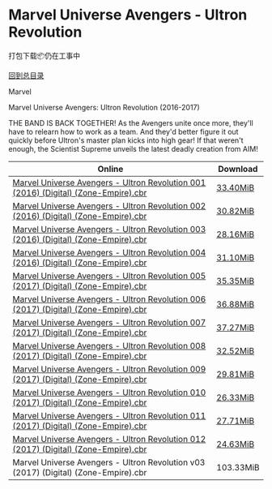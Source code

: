 # Marvel Universe Avengers - Ultron Revolution

打包下载📦仍在工事中

[回到总目录](/Catalogs.md)

Marvel

Marvel Universe Avengers: Ultron Revolution (2016-2017)

THE BAND IS BACK TOGETHER!  As the Avengers unite once more, they'll have to relearn how to work as a team.  And they'd better figure it out quickly before Ultron's master plan kicks into high gear!  If that weren't enough, the Scientist Supreme unveils the latest deadly creation from AIM!





Online | Download
--- | ---
[Marvel Universe Avengers - Ultron Revolution 001 (2016) (Digital) (Zone-Empire).cbr](https://github.com/alicewish/markdown/blob/master/comic/Marvel-Universe-Avengers-Ultron-Revolution-001-2016-Digital-Zone-Empire-cbr.md) | [33.40MiB](https://pan.baidu.com/s/1kVBYE4v#list/path=%2F0-Day%20Week%20of%202016%20Q3%2F0-Day%20Week%20of%202016.07.06%2F%E3%82%B5%E3%82%AD%E3%82%A8%E3%82%AB%E3%82%BF%E3%82%B5%E3%82%B5%E3%82%B9%E3%82%A4%E3%82%B9%E3%82%A8%E3%82%BD%E3%82%A2%E3%82%AD%E3%82%B9%E3%82%B5%E3%82%BD%E3%82%A4%E3%82%AA%E3%82%AF%E3%82%A8%E3%82%B1%E3%82%A2%E3%82%AB%E3%82%A4%E3%82%A6%E3%82%AB%E3%82%A2%E3%82%A6%E3%82%BF%E3%82%A6%E3%82%B5&parentPath=%2F0-Day%20Week%20of%202016%20Q3)
[Marvel Universe Avengers - Ultron Revolution 002 (2016) (Digital) (Zone-Empire).cbr](https://github.com/alicewish/markdown/blob/master/comic/Marvel-Universe-Avengers-Ultron-Revolution-002-2016-Digital-Zone-Empire-cbr.md) | [30.82MiB](https://pan.baidu.com/s/1pLupFJl#list/path=%2F0-Day%20Week%20of%202016%20Q3%2F0-Day%20Week%20of%202016.08.03%2F%E3%82%B9%E3%82%AB%E3%82%BB%E3%82%B5%E3%82%BF%E3%82%AD%E3%82%A2%E3%82%B5%E3%82%AA%E3%82%A4%E3%82%BB%E3%82%AB%E3%82%B9%E3%82%AA%E3%82%A8%E3%82%B3%E3%82%BD%E3%82%BF%E3%82%A6%E3%82%BB%E3%82%B1%E3%82%B9%E3%82%B9%E3%82%AB%E3%82%BF%E3%82%BD%E3%82%AF%E3%82%A2%E3%82%BD%E3%82%AF%E3%82%A4%E3%82%BF&parentPath=%2F0-Day%20Week%20of%202016%20Q3)
[Marvel Universe Avengers - Ultron Revolution 003 (2016) (Digital) (Zone-Empire).cbr](https://github.com/alicewish/markdown/blob/master/comic/Marvel-Universe-Avengers-Ultron-Revolution-003-2016-Digital-Zone-Empire-cbr.md) | [28.16MiB](https://pan.baidu.com/s/1boKMlTd#list/path=%2F0-Day%20Week%20of%202016%20Q3%2F0-Day%20Week%20of%202016.09.07%2F%E3%82%AD%E3%82%B7%E3%82%A6%E3%82%A6%E3%82%AA%E3%82%A6%E3%82%AD%E3%82%AA%E3%82%B5%E3%82%BF%E3%82%B7%E3%82%B1%E3%82%A8%E3%82%BF%E3%82%AF%E3%82%AA%E3%82%B5%E3%82%AF%E3%82%B1%E3%82%AA%E3%82%AB%E3%82%B7%E3%82%B1%E3%82%AB%E3%82%BF%E3%82%A4%E3%82%AA%E3%82%BD%E3%82%B7%E3%82%A8%E3%82%B7%E3%82%AB&parentPath=%2F0-Day%20Week%20of%202016%20Q3)
[Marvel Universe Avengers - Ultron Revolution 004 (2016) (Digital) (Zone-Empire).cbr](https://github.com/alicewish/markdown/blob/master/comic/Marvel-Universe-Avengers-Ultron-Revolution-004-2016-Digital-Zone-Empire-cbr.md) | [31.10MiB](https://pan.baidu.com/s/1pLQJDt5#list/path=%2F0-Day%20Week%20of%202016%20Q4%2F0-Day%20Week%20of%202016.10.05%2F%E3%82%A2%E3%82%AA%E3%82%B9%E3%82%AA%E3%82%A4%E3%82%AA%E3%82%B1%E3%82%BF%E3%82%AA%E3%82%AD%E3%82%B9%E3%82%B3%E3%82%AB%E3%82%AA%E3%82%B5%E3%82%BB%E3%82%AD%E3%82%AA%E3%82%B5%E3%82%A8%E3%82%AB%E3%82%AD%E3%82%A8%E3%82%B9%E3%82%AD%E3%82%A6%E3%82%B7%E3%82%BB%E3%82%A2%E3%82%AF%E3%82%A2%E3%82%AA&parentPath=%2F0-Day%20Week%20of%202016%20Q4)
[Marvel Universe Avengers - Ultron Revolution 005 (2017) (Digital) (Zone-Empire).cbr](https://github.com/alicewish/markdown/blob/master/comic/Marvel-Universe-Avengers-Ultron-Revolution-005-2017-Digital-Zone-Empire-cbr.md) | [35.35MiB](https://pan.baidu.com/s/1jItJOoe#list/path=%2F0-Day%20Week%20of%202016%20Q4%2F0-Day%20Week%20of%202016.11.02%2F%E3%82%AB%E3%82%B3%E3%82%A6%E3%82%BF%E3%82%B5%E3%82%B3%E3%82%AD%E3%82%A4%E3%82%BD%E3%82%B7%E3%82%A8%E3%82%A4%E3%82%B3%E3%82%A6%E3%82%B1%E3%82%AD%E3%82%A8%E3%82%AB%E3%82%BB%E3%82%AF%E3%82%AA%E3%82%B1%E3%82%BF%E3%82%BD%E3%82%A8%E3%82%BD%E3%82%B7%E3%82%B7%E3%82%AF%E3%82%AD%E3%82%A6%E3%82%A6&parentPath=%2F0-Day%20Week%20of%202016%20Q4)
[Marvel Universe Avengers - Ultron Revolution 006 (2017) (Digital) (Zone-Empire).cbr](https://github.com/alicewish/markdown/blob/master/comic/Marvel-Universe-Avengers-Ultron-Revolution-006-2017-Digital-Zone-Empire-cbr.md) | [36.88MiB](https://pan.baidu.com/s/1c2OynwW#list/path=%2F0-Day%20Week%20of%202016%20Q4%2F0-Day%20Week%20of%202016.12.14%2F%E3%82%A6%E3%82%B9%E3%82%A8%E3%82%BF%E3%82%BD%E3%82%A8%E3%82%BB%E3%82%B5%E3%82%A2%E3%82%B1%E3%82%B7%E3%82%A4%E3%82%A4%E3%82%B7%E3%82%B1%E3%82%A6%E3%82%AA%E3%82%A4%E3%82%B9%E3%82%B9%E3%82%AA%E3%82%BB%E3%82%A4%E3%82%AD%E3%82%BB%E3%82%BF%E3%82%BF%E3%82%AF%E3%82%AB%E3%82%A2%E3%82%A8%E3%82%BF&parentPath=%2F0-Day%20Week%20of%202016%20Q4)
[Marvel Universe Avengers - Ultron Revolution 007 (2017) (Digital) (Zone-Empire).cbr](https://github.com/alicewish/markdown/blob/master/comic/Marvel-Universe-Avengers-Ultron-Revolution-007-2017-Digital-Zone-Empire-cbr.md) | [37.27MiB](https://pan.baidu.com/s/1pLyt0wj#list/path=%2F0-Day%20Week%20of%202017%20Q1%2F0-Day%20Week%20of%202017.01.04%2F%E3%82%AA%E3%82%B1%E3%82%AA%E3%82%A8%E3%82%A8%E3%82%AB%E3%82%AB%E3%82%AF%E3%82%A8%E3%82%B5%E3%82%A4%E3%82%B9%E3%82%B5%E3%82%BB%E3%82%AF%E3%82%B1%E3%82%A4%E3%82%BD%E3%82%A8%E3%82%AA%E3%82%BF%E3%82%BF%E3%82%BF%E3%82%AD%E3%82%B5%E3%82%A2%E3%82%A6%E3%82%AD%E3%82%BB%E3%82%AF%E3%82%B9%E3%82%B5&parentPath=%2F0-Day%20Week%20of%202017%20Q1)
[Marvel Universe Avengers - Ultron Revolution 008 (2017) (Digital) (Zone-Empire).cbr](https://github.com/alicewish/markdown/blob/master/comic/Marvel-Universe-Avengers-Ultron-Revolution-008-2017-Digital-Zone-Empire-cbr.md) | [32.52MiB](https://pan.baidu.com/s/1kVeOGgZ#list/path=%2F0-Day%20Week%20of%202017%20Q1%2F0-Day%20Week%20of%202017.02.01%2F%E3%82%AB%E3%82%AA%E3%82%A4%E3%82%AD%E3%82%B7%E3%82%B7%E3%82%A4%E3%82%A2%E3%82%B5%E3%82%B5%E3%82%B7%E3%82%B3%E3%82%B7%E3%82%A6%E3%82%BD%E3%82%AF%E3%82%AA%E3%82%AA%E3%82%A4%E3%82%BD%E3%82%A2%E3%82%AF%E3%82%B1%E3%82%BD%E3%82%A4%E3%82%B3%E3%82%B9%E3%82%B9%E3%82%B7%E3%82%B3%E3%82%A2%E3%82%BF&parentPath=%2F0-Day%20Week%20of%202017%20Q1)
[Marvel Universe Avengers - Ultron Revolution 009 (2017) (Digital) (Zone-Empire).cbr](https://github.com/alicewish/markdown/blob/master/comic/Marvel-Universe-Avengers-Ultron-Revolution-009-2017-Digital-Zone-Empire-cbr.md) | [29.81MiB](https://pan.baidu.com/s/1ge9OIeJ#list/path=%2F0-Day%20Week%20of%202017%20Q1%2F0-Day%20Week%20of%202017.03.01%2F%E3%82%A6%E3%82%B3%E3%82%AA%E3%82%AB%E3%82%AD%E3%82%B9%E3%82%A4%E3%82%A4%E3%82%B1%E3%82%A4%E3%82%B3%E3%82%B9%E3%82%BB%E3%82%AB%E3%82%AD%E3%82%A6%E3%82%B5%E3%82%AB%E3%82%BD%E3%82%B5%E3%82%BD%E3%82%AD%E3%82%B9%E3%82%A2%E3%82%A8%E3%82%A8%E3%82%BB%E3%82%B3%E3%82%A2%E3%82%A8%E3%82%A4%E3%82%B9&parentPath=%2F0-Day%20Week%20of%202017%20Q1)
[Marvel Universe Avengers - Ultron Revolution 010 (2017) (Digital) (Zone-Empire).cbr](https://github.com/alicewish/markdown/blob/master/comic/Marvel-Universe-Avengers-Ultron-Revolution-010-2017-Digital-Zone-Empire-cbr.md) | [26.33MiB](https://pan.baidu.com/s/1pKMzEPX#list/path=%2F0-Day%20Week%20of%202017%20Q2%2F0-Day%20Week%20of%202017.05.03%2F%E3%82%B5%E3%82%AA%E3%82%A6%E3%82%B1%E3%82%AF%E3%82%B5%E3%82%A2%E3%82%B3%E3%82%BB%E3%82%A6%E3%82%B3%E3%82%A8%E3%82%A4%E3%82%B9%E3%82%A2%E3%82%B1%E3%82%AF%E3%82%BF%E3%82%A8%E3%82%AF%E3%82%AD%E3%82%AA%E3%82%BF%E3%82%A4%E3%82%BD%E3%82%BB%E3%82%AF%E3%82%AB%E3%82%B3%E3%82%A6%E3%82%A2%E3%82%B1&parentPath=%2F0-Day%20Week%20of%202017%20Q2)
[Marvel Universe Avengers - Ultron Revolution 011 (2017) (Digital) (Zone-Empire).cbr](https://github.com/alicewish/markdown/blob/master/comic/Marvel-Universe-Avengers-Ultron-Revolution-011-2017-Digital-Zone-Empire-cbr.md) | [27.71MiB](https://pan.baidu.com/s/1dFo4tPn#list/path=%2F0-Day%20Week%20of%202017%20Q2%2F0-Day%20Week%20of%202017.06.14%2F%E3%82%BF%E3%82%BD%E3%82%B1%E3%82%BB%E3%82%B7%E3%82%B1%E3%82%A4%E3%82%A4%E3%82%B7%E3%82%B1%E3%82%BD%E3%82%AA%E3%82%B7%E3%82%AA%E3%82%BB%E3%82%A6%E3%82%B1%E3%82%BB%E3%82%BD%E3%82%B9%E3%82%AB%E3%82%A6%E3%82%A4%E3%82%BD%E3%82%B5%E3%82%A2%E3%82%AD%E3%82%AF%E3%82%BD%E3%82%BD%E3%82%AA%E3%82%B1&parentPath=%2F0-Day%20Week%20of%202017%20Q2)
[Marvel Universe Avengers - Ultron Revolution 012 (2017) (Digital) (Zone-Empire).cbr](https://github.com/alicewish/markdown/blob/master/comic/Marvel-Universe-Avengers-Ultron-Revolution-012-2017-Digital-Zone-Empire-cbr.md) | [24.63MiB](https://pan.baidu.com/s/1mhRVzZi#list/path=%2F0-Day%20Week%20of%202017%20Q3%2F0-Day%20Week%20of%202017.08.02%2F%E3%82%A8%E3%82%B3%E3%82%AD%E3%82%A6%E3%82%AF%E3%82%AA%E3%82%A2%E3%82%B5%E3%82%BD%E3%82%B7%E3%82%B5%E3%82%A2%E3%82%AF%E3%82%BB%E3%82%A2%E3%82%B3%E3%82%BD%E3%82%AD%E3%82%BF%E3%82%A6%E3%82%B9%E3%82%B7%E3%82%A8%E3%82%A4%E3%82%A8%E3%82%AF%E3%82%AF%E3%82%B9%E3%82%B1%E3%82%A2%E3%82%BD%E3%82%BD&parentPath=%2F0-Day%20Week%20of%202017%20Q3)
Marvel Universe Avengers - Ultron Revolution v03 (2017) (Digital) (Zone-Empire).cbr | 103.33MiB